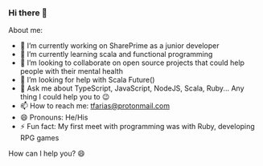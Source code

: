 ### Hi there 👋

About me:
- 🔭 I’m currently working on SharePrime as a junior developer
- 🌱 I’m currently learning scala and functional programming
- 👯 I’m looking to collaborate on open source projects that could help people with their mental health
- 🤔 I’m looking for help with Scala Future()
- 💬 Ask me about TypeScript, JavaScript, NodeJS, Scala, Ruby... Any thing I could help you to 😉
- 📫 How to reach me: tfarias@protonmail.com
- 😄 Pronouns: He/His
- ⚡ Fun fact: My first meet with programming was with Ruby, developing RPG games

How can I help you? 😄
